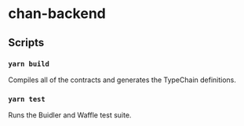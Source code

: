 # chan-backend

## Scripts

### `yarn build`

Compiles all of the contracts and generates the TypeChain definitions.

### `yarn test`

Runs the Buidler and Waffle test suite.
